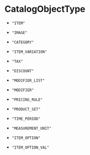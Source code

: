 
# CatalogObjectType


* `"ITEM"`

* `"IMAGE"`

* `"CATEGORY"`

* `"ITEM_VARIATION"`

* `"TAX"`

* `"DISCOUNT"`

* `"MODIFIER_LIST"`

* `"MODIFIER"`

* `"PRICING_RULE"`

* `"PRODUCT_SET"`

* `"TIME_PERIOD"`

* `"MEASUREMENT_UNIT"`

* `"ITEM_OPTION"`

* `"ITEM_OPTION_VAL"`



